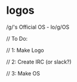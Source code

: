 # logos
/g/'s Official OS - lo/g/OS

// To Do:

// 1: Make Logo

// 2: Create IRC (or slack?)


// 3: Make OS
